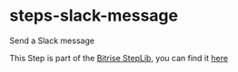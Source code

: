 steps-slack-message
===================

Send a Slack message

This Step is part of the [Bitrise StepLib](https://github.com/bitrise-io/bitrise-steplib), you can find it [here](https://github.com/bitrise-io/bitrise-steplib/blob/master/steps/slack)
